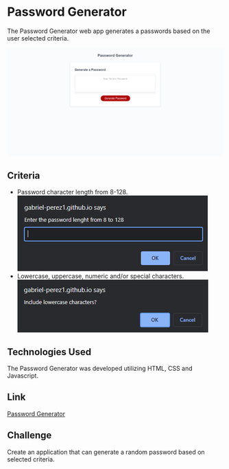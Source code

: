 # Password Generator
The Password Generator web app generates a passwords based on the user selected criteria.

![Password Generator preview](./assets/images/passwordGenerator.png "Password Generator main section")
## Criteria
* Password character length from 8-128.
![Password Generator length prompt](./assets/images/characterlength.png "Password Generator length prompt")
* Lowercase, uppercase, numeric and/or special characters.
![Password Generator character criteria prompt](./assets/images/lowercasePrompt.png "Password Generator lowercase prompt")

## Technologies Used
The Password Generator was developed utilizing HTML, CSS and Javascript.

## Link
[Password Generator](https://gabriel-perez1.github.io/password-generator/)

## Challenge
Create an application that can generate a random password based on selected criteria.
